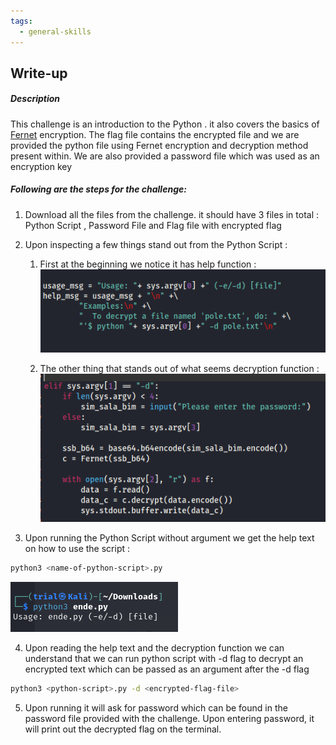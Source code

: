 ```yaml
---
tags:
  - general-skills
---
```

## Write-up
##### Description 
This challenge is an introduction to the Python . it also covers the basics of [Fernet](https://cryptography.io/en/latest/fernet/) encryption. The flag file contains the encrypted file and we are provided the python file using Fernet encryption and decryption method present within. We are also provided a password file which was used as an encryption key

##### Following are the steps for the challenge: 
1. Download all the files from the challenge. it should have 3 files in total : Python Script , Password File and Flag file with encrypted flag
2. Upon inspecting a few things stand out from the Python Script : 
	1. First at the beginning we notice it has help function : 
	   ![help-function](assets/Python-wrangler/python-wrangler(1).png)
	    
	2. The other thing that stands out of what seems decryption function : 
	   ![decryption-function](assets/Python-wrangler/python-wrangler(2).png)

3. Upon running the Python Script without argument we get the help text on how to use the script :
```bash
python3 <name-of-python-script>.py 
```

![help-output](assets/Python-wrangler/help-function.png) 

4. Upon reading the help text and the decryption function we can understand that we can run python script with -d flag to decrypt an encrypted text which can be passed as an argument after the -d flag
```bash 
python3 <python-script>.py -d <encrypted-flag-file>
```

5. Upon running it will ask for password which can be found in the password file provided with the challenge. Upon entering password, it will print out the decrypted flag on the terminal.
